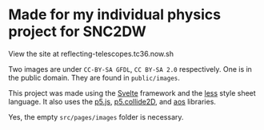 # Made for my individual physics project for SNC2DW

View the site at reflecting-telescopes.tc36.now.sh

Two images are under `CC-BY-SA GFDL`, `CC BY-SA 2.0` respectively. One is in the public domain. They are found in `public/images`.

This project was made using the [Svelte](https://svelte.dev/) framework and the [less](http://lesscss.org/) style sheet language. It also uses the [p5.js](p5js.org), [p5.collide2D](https://github.com/bmoren/p5.collide2D), and [aos](https://github.com/michalsnik/aos) libraries. 


Yes, the empty `src/pages/images` folder is necessary.
